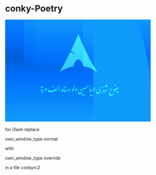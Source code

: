# conky-Poetry

![Screenshots](https://github.com/zakariakov/conky-Poetry/blob/master/screenshot.png)

for i3wm replace 

own_window_type normal 

with

own_window_type override

in a file conkyrc2
